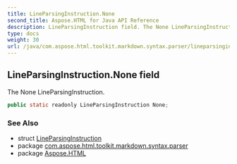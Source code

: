 ```yaml
---
title: LineParsingInstruction.None
second_title: Aspose.HTML for Java API Reference
description: LineParsingInstruction field. The None LineParsingInstruction
type: docs
weight: 30
url: /java/com.aspose.html.toolkit.markdown.syntax.parser/lineparsinginstruction/none/
---
```

## LineParsingInstruction.None field

The None LineParsingInstruction.

```java
public static readonly LineParsingInstruction None;
```

### See Also

* struct [LineParsingInstruction](../)
* package [com.aspose.html.toolkit.markdown.syntax.parser](../../lineparsinginstruction/)
* package [Aspose.HTML](../../../)
